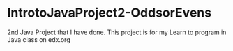 # IntrotoJavaProject2-OddsorEvens
2nd Java Project that I have done. This project is for my Learn to program in Java class on edx.org
